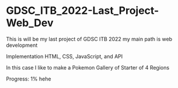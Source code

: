 # GDSC_ITB_2022-Last_Project-Web_Dev
This is will be my last project of GDSC ITB 2022 my main path is web development

Implementation HTML, CSS, JavaScript, and API

In this case I like to make a Pokemon Gallery of Starter of 4 Regions

Progress: 1% hehe